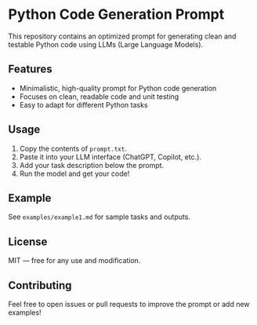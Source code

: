 # Python Code Generation Prompt

This repository contains an optimized prompt for generating clean and testable Python code using LLMs (Large Language Models).

## Features

- Minimalistic, high-quality prompt for Python code generation
- Focuses on clean, readable code and unit testing
- Easy to adapt for different Python tasks

## Usage

1. Copy the contents of `prompt.txt`.
2. Paste it into your LLM interface (ChatGPT, Copilot, etc.).
3. Add your task description below the prompt.
4. Run the model and get your code!

## Example

See `examples/example1.md` for sample tasks and outputs.

## License

MIT — free for any use and modification.

## Contributing

Feel free to open issues or pull requests to improve the prompt or add new examples!
